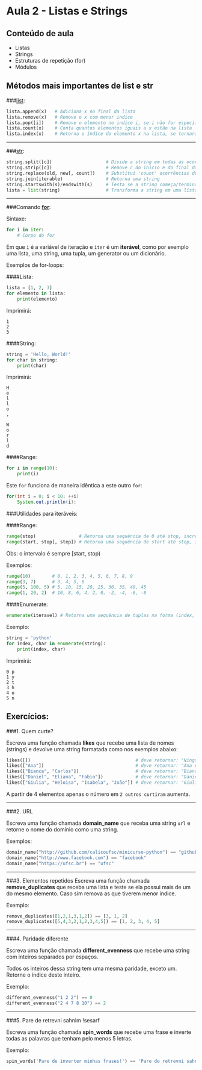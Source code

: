 Aula 2 - Listas e Strings
===============

Conteúdo de aula
----------------

- Listas
- Strings
- Estruturas de repetição (for)
- Módulos

Métodos mais importantes de list e str
--------------------------------------

###[list](https://docs.python.org/3/tutorial/datastructures.html):
```python
lista.append(x)   # Adiciona x no final da lista
lista.remove(x)   # Remove o x com menor indice
lista.pop([i])    # Remove o elemento no indice i, se i não for especificado, remove o elemento no final da lista
lista.count(x)    # Conta quantos elementos iguais a x estão na lista
lista.index(x)    # Retorna o índice do elemento x na lista, se tornará um erro caso o elemento não estiver na lista
```

-----

###[str](https://docs.python.org/3/library/stdtypes.html):
```python
string.split([c])                    # Divide a string em todas as ocorrências de c e retorna uma lista com as partes
string.strip([c])                    # Remove c do inicio e do final da string (pode ser prefixada com l ou r para ser aplicada em apenas um lado)
string.replace(old, new[, count])    # Substitui 'count' ocorrências de old por new, se count não for definido, substitui todas as ocorrências
string.join(iterable)                # Retorna uma string
string.startswith(s)/endswith(s)     # Testa se a string começa/termina com s
lista = list(string)                 # Transforma a string em uma listas (passa a ser modificável)
```

-----

###Comando [**for**](https://wiki.python.org/moin/ForLoop):

Sintaxe:
```python
for i in iter:
	# Corpo do for
```

Em que `i` é a variável de iteração e `iter` é um **iterável**, como por exemplo uma lista, uma string, uma tupla, um generator ou um dicionário.

Exemplos de for-loops:

####Lista:
```python
lista = [1, 2, 3]
for elemento in lista:
	print(elemento)

```

Imprimirá:

```
1
2
3
```

####String:
```python
string = 'Hello, World!'
for char in string:
	print(char)
```
Imprimirá:

```
H
e
l
l
o
,

W
o
r
l
d
```

####Range:
```python
for i in range(10):
	print(i)
```

Este `for` funciona de maneira idêntica a este outro `for`:

```java
for(int i = 0; i < 10; ++i)
	System.out.println(i);
```

###Utilidades para iteráveis:

####Range:
```python
range(stop)                # Retorna uma sequência de 0 até stop, incrementando em 1 a cada iteração
range(start, stop[, step]) # Retorna uma sequência de start até stop, incrementando em step a cada iteração
```

Obs: o intervalo é sempre [start, stop)

Exemplos:
```python
range(10)        # 0, 1, 2, 3, 4, 5, 6, 7, 8, 9
range(3, 7)      # 3, 4, 5, 6
range(5, 100, 5) # 5, 10, 15, 20, 25, 30, 35, 40, 45
range(1, 20, 2)  # 10, 8, 6, 4, 2, 0, -2, -4, -6, -8
```

####Enumerate:

```python
enumerate(iteravel) # Retorna uma sequência de tuplas na forma (index, iteravel[index])
```

Exemplo:
```python
string = 'python'
for index, char in enumerate(string):
	print(index, char)
```

Imprimirá:

```
0 p
1 y
2 t
3 h
4 o
5 n
```

Exercícios:
----------

###1. Quem curte?

Escreva uma função chamada **likes** que recebe uma lista de nomes (strings) e devolve uma string formatada como nos exemplos abaixo:

```python
likes([])                                       # deve retornar: "Ninguém curtiu isso ainda"
likes(["Ana"])                                  # deve retornar: "Ana curtiu isso"
likes(["Bianca", "Carlos"])                     # deve retornar: "Bianca e Carlos curtiram isso"
likes(["Daniel", "Eliana", "Fabio"])            # deve retornar: "Daniel, Eliana e Fabio curtiram isso"
likes(["Giulia", "Heloisa", "Isabela", "João"]) # deve retornar: "Giulia, Heloisa e 2 outros curtiram isso"
```

A partir de 4 elementos apenas o número em `2 outros curtiram` aumenta.

- - - - - - - - - - - - - - - - - - - - - - - - - - - - - - - - - - - - - - - - - - - - -

###2. URL

Escreva uma função chamada **domain_name** que receba uma string `url` e retorne o nome do domínio como uma string.

Exemplos:

```python
domain_name("http://github.com/calicoufsc/minicurso-python") == "github"
domain_name("http://www.facebook.com") == "facebook"
domain_name("https://ufsc.br") == "ufsc"
```

- - - - - - - - - - - - - - - - - - - - - - - - - - - - - - - - - - - - - - - - - - - - -

###3. Elementos repetidos
Escreva uma função chamada **remove_duplicates** que receba uma lista e teste se ela possui mais de um do mesmo elemento. Caso sim remova as que tiverem menor índice.

Exemplo:
```python
remove_duplicates([1,2,1,3,1,2]) == [3, 1, 2]
remove_duplicates([5,4,3,2,1,2,3,4,5]) == [1, 2, 3, 4, 5]
```

- - - - - - - - - - - - - - - - - - - - - - - - - - - - - - - - - - - - - - - - - - - - -

###4. Paridade diferente

Escreva uma função chamada **different_evenness** que recebe uma string com inteiros separados por espaços.

Todos os inteiros dessa string tem uma mesma paridade, exceto um. Retorne o índice deste inteiro.

Exemplo:
```python
different_evenness("1 2 2") == 0
different_evenness("2 4 7 8 10") == 2
```

- - - - - - - - - - - - - - - - - - - - - - - - - - - - - - - - - - - - - - - - - - - - -

###5. Pare de retrevni sahnim !sesarf

Escreva uma função chamada **spin_words** que recebe uma frase e inverte todas as palavras que tenham pelo menos 5 letras.

Exemplo:
```python
spin_words('Pare de inverter minhas frases!') == 'Pare de retrevni sahnim !sesarf'
```
